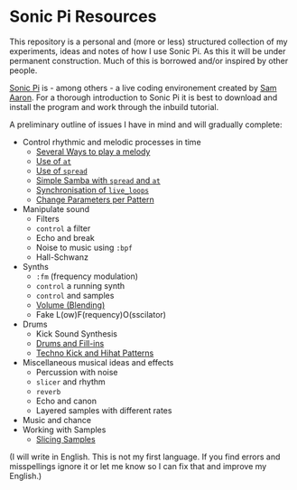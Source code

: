 # Sonic Pi Resources

This repository is a personal and (more or less) structured collection of my experiments, ideas and notes of how I use Sonic Pi. As this it will be under permanent construction. Much of this is borrowed and/or inspired by other people.

[Sonic Pi](http://sonic-pi.net/) is - among others - a live coding environement created by [Sam Aaron](https://github.com/samaaron/). For a thorough introduction to Sonic Pi it is best to download and install the program and work through the inbuild tutorial.

A preliminary outline of issues I have in mind and will gradually complete:

* Control rhythmic and melodic processes in time
  * [Several Ways to play a melody](https://github.com/mbutz/sonic-pi-resources/blob/master/several-ways-to-play-a-melody.rb)
  * [Use of `at`](https://github.com/mbutz/sonic-pi-resources/blob/master/use-of-at.rb)
  * [Use of `spread`](https://github.com/mbutz/sonic-pi-resources/blob/master/use-of-spread.rb)
  * [Simple Samba with `spread` and `at`](https://github.com/mbutz/sonic-pi-resources/blob/master/samba-with-spread-and-at.rb)
  * [Synchronisation of `live_loops`](https://github.com/mbutz/sonic-pi-resources/blob/master/synchronisation-of-live-loops.rb)
  * [Change Parameters per Pattern](https://github.com/mbutz/sonic-pi-resources/blob/master/change-params-per-pattern.rb)
* Manipulate sound
  * Filters
   * `control` a filter
   * Echo and break
   * Noise to music using `:bpf`
   * Hall-Schwanz
* Synths
  * `:fm` (frequency modulation)
  * `control` a running synth
  * `control` and samples
  * [Volume (Blending)](https://github.com/mbutz/sonic-pi-resources/blob/master/blending.rb)
  * Fake L(ow)F(requency)O(sscilator)
* Drums
   * Kick Sound Synthesis
   * [Drums and Fill-ins](https://github.com/mbutz/sonic-pi-resources/blob/master/drum-loops-with-fill-ins.rb)
   * [Techno Kick and Hihat Patterns](https://github.com/mbutz/sonic-pi-resources/blob/master/techno-kick-and-hihat-patterns.rb)
* Miscellaneous musical ideas and effects
  * Percussion with noise
  * `slicer` and rhythm
  * `reverb`
  * Echo and canon
  * Layered samples with different rates
* Music and chance
* Working with Samples
  * [Slicing Samples](https://github.com/mbutz/sonic-pi-resources/blob/master/slicing-samples.rb)

(I will write in English. This is not my first language. If you find errors and misspellings ignore it or let me know so I can fix that and improve my English.)
